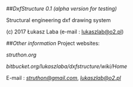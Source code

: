 ##*DxfStructure 0.1 (alpha version for testing)*


Structural engineering dxf drawing system

(c) 2017 Łukasz Laba (e-mail : lukaszlab@o2.pl)


##*Other information*
Project websites: 

*struthon.org*

*bitbucket.org/lukaszlaba/dxfstructure/wiki/Home*

E-mail : *struthon@gmail.com*, *lukaszlab@o2.pl*